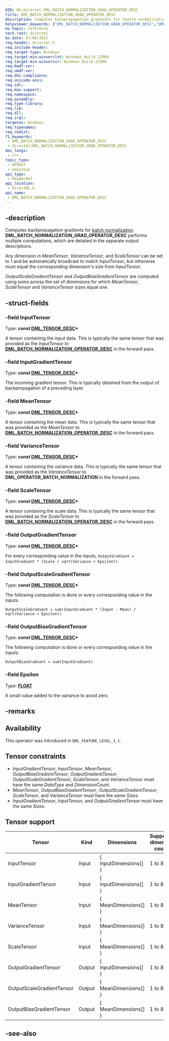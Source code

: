 ```yaml
---
UID: NS:directml.DML_BATCH_NORMALIZATION_GRAD_OPERATOR_DESC
title: DML_BATCH_NORMALIZATION_GRAD_OPERATOR_DESC
description: Computes backpropagation gradients for [batch normalization](/windows/win32/api/directml/ns-directml-dml_batch_normalization_operator_desc).
helpviewer_keywords: ["DML_BATCH_NORMALIZATION_GRAD_OPERATOR_DESC","DML_BATCH_NORMALIZATION_GRAD_OPERATOR_DESC structure","direct3d12.dml_batch_normalization_grad_operator_desc","directml/DML_BATCH_NORMALIZATION_GRAD_OPERATOR_DESC"]
ms.topic: reference
tech.root: directml
ms.date: 07/06/2021
req.header: directml.h
req.include-header: 
req.target-type: Windows
req.target-min-winverclnt: Windows Build 22000
req.target-min-winversvr: Windows Build 22000
req.kmdf-ver: 
req.umdf-ver: 
req.ddi-compliance: 
req.unicode-ansi: 
req.idl: 
req.max-support: 
req.namespace: 
req.assembly: 
req.type-library: 
req.lib: 
req.dll: 
req.irql: 
targetos: Windows
req.typenames: 
req.redist: 
f1_keywords:
 - DML_BATCH_NORMALIZATION_GRAD_OPERATOR_DESC
 - directml/DML_BATCH_NORMALIZATION_GRAD_OPERATOR_DESC
dev_langs:
 - c++
topic_type:
 - APIRef
 - kbSyntax
api_type:
 - HeaderDef
api_location:
 - DirectML.h
api_name:
 - DML_BATCH_NORMALIZATION_GRAD_OPERATOR_DESC
---
```


## -description

Computes backpropagation gradients for [batch normalization](/windows/win32/api/directml/ns-directml-dml_batch_normalization_operator_desc). **DML_BATCH_NORMALIZATION_GRAD_OPERATOR_DESC** performs multiple computations, which are detailed in the separate output descriptions.

Any dimension in *MeanTensor*, *VarianceTensor*, and *ScaleTensor* can be set to 1 and be automatically broadcast to match *InputTensor*, but otherwise must equal the corresponding dimension's size from *InputTensor*. 

*OutputScaleGradientTensor* and *OutputBiasGradientTensor* are computed using sums across the set of dimensions for which *MeanTensor*, *ScaleTensor* and *VarianceTensor* sizes equal one.

## -struct-fields

### -field InputTensor

Type: **const [DML_TENSOR_DESC](/windows/win32/api/directml/ns-directml-dml_tensor_desc)\***

A tensor containing the input data. This is typically the same tensor that was provided as the *InputTensor* to [**DML_BATCH_NORMALIZATION_OPERATOR_DESC**](/windows/win32/api/directml/ns-directml-dml_batch_normalization_operator_desc) in the forward pass.

### -field InputGradientTensor

Type: **const [DML_TENSOR_DESC](/windows/win32/api/directml/ns-directml-dml_tensor_desc)\***

The incoming gradient tensor. This is typically obtained from the output of backpropagation of a preceding layer.

### -field MeanTensor

Type: **const [DML_TENSOR_DESC](/windows/win32/api/directml/ns-directml-dml_tensor_desc)\***

A tensor containing the mean data. This is typically the same tensor that was provided as the *MeanTensor* to [**DML_BATCH_NORMALIZATION_OPERATOR_DESC**](/windows/win32/api/directml/ns-directml-dml_batch_normalization_operator_desc) in the forward pass.

### -field VarianceTensor

Type: **const [DML_TENSOR_DESC](/windows/win32/api/directml/ns-directml-dml_tensor_desc)\***

A tensor containing the variance data. This is typically the same tensor that was provided as the *VarianceTensor* to **DML_OPERATOR_BATCH_NORMALIZATION** in the forward pass. 

### -field ScaleTensor

Type: **const [DML_TENSOR_DESC](/windows/win32/api/directml/ns-directml-dml_tensor_desc)\***

A tensor containing the scale data. This is typically the same tensor that was provided as the *ScaleTensor* to [**DML_BATCH_NORMALIZATION_OPERATOR_DESC**](/windows/win32/api/directml/ns-directml-dml_batch_normalization_operator_desc) in the forward pass.

### -field OutputGradientTensor

Type: **const [DML_TENSOR_DESC](/windows/win32/api/directml/ns-directml-dml_tensor_desc)\***

For every corresponding value in the inputs,
`OutputGradient = InputGradient * (Scale / sqrt(Variance + Epsilon))`.

### -field OutputScaleGradientTensor

Type: **const [DML_TENSOR_DESC](/windows/win32/api/directml/ns-directml-dml_tensor_desc)\***

The following computation is done or every corresponding value in the inputs.

`OutputScaleGradient = sum(InputGradient * (Input - Mean) / sqrt(Variance + Epsilon))`

### -field OutputBiasGradientTensor

Type: **const [DML_TENSOR_DESC](/windows/win32/api/directml/ns-directml-dml_tensor_desc)\***

The following computation is done or every corresponding value in the inputs.

`OutputBiasGradient = sum(InputGradient)`  

### -field Epsilon

Type: **[FLOAT](../../winprog/windows-data-types.md)**

A small value added to the variance to avoid zero.

## -remarks

## Availability
This operator was introduced in `DML_FEATURE_LEVEL_3_1`.

## Tensor constraints
* *InputGradientTensor*, *InputTensor*, *MeanTensor*, *OutputBiasGradientTensor*, *OutputGradientTensor*, *OutputScaleGradientTensor*, *ScaleTensor*, and *VarianceTensor* must have the same *DataType* and *DimensionCount*.
* *MeanTensor*, *OutputBiasGradientTensor*, *OutputScaleGradientTensor*, *ScaleTensor*, and *VarianceTensor* must have the same *Sizes*.
* *InputGradientTensor*, *InputTensor*, and *OutputGradientTensor* must have the same *Sizes*.

## Tensor support
| Tensor | Kind | Dimensions | Supported dimension counts | Supported data types |
| ------ | ---- | ---------- | -------------------------- | -------------------- |
| InputTensor | Input | { InputDimensions[] } | 1 to 8 | FLOAT32, FLOAT16 |
| InputGradientTensor | Input | { InputDimensions[] } | 1 to 8 | FLOAT32, FLOAT16 |
| MeanTensor | Input | { MeanDimensions[] } | 1 to 8 | FLOAT32, FLOAT16 |
| VarianceTensor | Input | { MeanDimensions[] } | 1 to 8 | FLOAT32, FLOAT16 |
| ScaleTensor | Input | { MeanDimensions[] } | 1 to 8 | FLOAT32, FLOAT16 |
| OutputGradientTensor | Output | { InputDimensions[] } | 1 to 8 | FLOAT32, FLOAT16 |
| OutputScaleGradientTensor | Output | { MeanDimensions[] } | 1 to 8 | FLOAT32, FLOAT16 |
| OutputBiasGradientTensor | Output | { MeanDimensions[] } | 1 to 8 | FLOAT32, FLOAT16 |

## -see-also
